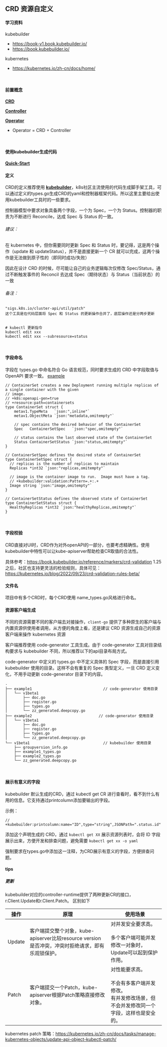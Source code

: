 ## CRD  资源自定义
#### 学习资料
kubebuilder
* https://book-v1.book.kubebuilder.io/
* https://book.kubebuilder.io/

kubernetes
* https://kubernetes.io/zh-cn/docs/home/
<br/>

#### 前置概念
**[CRD](https://kubernetes.io/zh-cn/docs/tasks/extend-kubernetes/custom-resources/custom-resource-definitions/)**

**[Controller](https://kubernetes.io/zh-cn/docs/concepts/architecture/controller/)**

**[Operator](https://kubernetes.io/zh-cn/docs/concepts/extend-kubernetes/operator/)**
* Operator = CRD + Controller
<br/>

#### 使用kubebuilder生成代码
**[Quick-Start](https://book.kubebuilder.io/quick-start.html)**
<br/>

#### 定义
CRD的定义推荐使用 **[kubebuilder](https://book.kubebuilder.io/introduction)**，k8s社区主流使用的代码生成脚手架工具，可以通过定义的types.go生成CRD的yaml和控制器框架代码。所以这里主要给出使用kubebuilder工具时的一些要求。

控制器模型中要求对象具备两个字段，一个为 Spec，一个为 Status。控制器的职责为不断进行 Reconcile，达成 Spec 与 Status 的一致。
<br/>

###### 建议：
在 kubernetes 中，但你需要同时更新 Spec 和 Status 时，要记得，这是两个操作（update 和 updateStatus），并不是直接更新一个 CR 就可以完成，这两个操作是无法做到原子性的（即同时成功/失败）

因此在设计 CRD 的时候，尽可能让自己的业务逻辑每次仅修改 Spec/Status，通过不断触发事件的 Reconcil 去达成 Spec（期待状态）与 Status（当前状态）的一致
<br/>

###### 备注：
```
"sigs.k8s.io/cluster-api/util/patch"
这个工具是在代码层面将 Spec 和 Status 的更新操作合并了，底层操作还是分两步更新


# kubectl 更新指令
kubectl edit xxx
kubectl edit xxx --subresource=status
```
<br/>

#### 字段命名
字段在 types.go 中命名符合 Go 语言规范，同时要求生成的 CRD 中字段取值与 OpenAPI 要求一致。
[example](https://book-v1.book.kubebuilder.io/basics/simple_resource)

```
// ContainerSet creates a new Deployment running multiple replicas of a single container with the given
// image.
// +k8s:openapi-gen=true
// +resource:path=containersets
type ContainerSet struct {
    metav1.TypeMeta   `json:",inline"`
    metav1.ObjectMeta `json:"metadata,omitempty"`

    // spec contains the desired behavior of the ContainerSet
    Spec   ContainerSetSpec   `json:"spec,omitempty"`

    // status contains the last observed state of the ContainerSet
    Status ContainerSetStatus `json:"status,omitempty"`
}

// ContainerSetSpec defines the desired state of ContainerSet
type ContainerSetSpec struct {
  // replicas is the number of replicas to maintain
  Replicas *int32 `json:"replicas,omitempty"`

  // image is the container image to run.  Image must have a tag.
  // +kubebuilder:validation:Pattern=.+:.+
  Image string `json:"image,omitempty"`
}

// ContainerSetStatus defines the observed state of ContainerSet
type ContainerSetStatus struct {
  HealthyReplicas *int32 `json:"healthyReplicas,omitempty"`
}
```
<br/>

#### 字段校验
CRD直接对UI时，CRD作为对外openAPI的一部分，也要考虑精确性。使用kubebuilder中特性可以让kube-apiserver帮助检查CR取值的合法性。

具体参考：https://book.kubebuilder.io/reference/markers/crd-validation
1.25之后，社区也支持更灵活的检验规则，具体可见：https://kubernetes.io/blog/2022/09/23/crd-validation-rules-beta/
<br/>

#### 文件名
项目中有多个CRD时，每个CRD使用 name_types.go风格进行命名。
<br/>

#### 资源客户端生成
不同的资源需要不同的客户端去对接操作，`client-go` 提供了多种原生的客户端与内置资源供使用者调用，从方便的角度上看，还是建议 CRD 资源生成自己的资源客户端来操作 kubernetes 资源

客户端推荐使用 code-generator 工具生成。由于 code-generator 工具对目录结构要求与 kubebuilder 不同，所以推荐以下的api目录布局方式。

code-generator 中定义的 types.go 中不定义具体的 Spec 字段，而是直接引用 kubebuilder 使用的目录。这样不会有重复的 Spec 类型定义，一旦 CRD 定义变化，不用手动更新 code-generator 目录下的内容。

```
.
├── example1                                // code-generator 使用目录
│   └── v1beta1
│       ├── doc.go
│       ├── register.go
│       ├── types.go
│       └── zz_generated.deepcopy.go
├── example2                              // code-generator 使用目录
│   └── v1beta1
│       ├── doc.go
│       ├── register.go
│       ├── types.go
│       └── zz_generated.deepcopy.go
└── v1beta1                                 // kubebuilder 使用目录
    ├── groupversion_info.go
    ├── example1_types.go
    ├── example2_types.go
    └── zz_generated.deepcopy.go
```
<br/>

#### 展示有意义的字段
kubebuilder 默认生成的CRD，通过 kubectl get CR 进行查看时，看不到什么有用的信息。它支持通过printcolumn添加要输出的字段。

示例：
```
// +kubebuilder:printcolumn:name="ID",type="string",JSONPath=".status.id"
```

添加这个声明生成的 CRD，通过 `kubectl get XX` 展示资源列表时，会将 ID 字段展示出来，方便开发和排查问题，避免需要 `kubectl get xx -o yaml`

强制要求在types.go中添加这一注释，为CRD展示有意义的字段，方便排查问题。
<br/>

#### tips
##### 更新
kubebuilder对应的controller-runtime提供了两种更新CR的接口，r.Client.Update和r.Client.Patch。
区别如下

| 操作   | 原理                                                         | 使用场景                                                     |
| ------ | ------------------------------------------------------------ | ------------------------------------------------------------ |
| Update | 客户端提交整个对象，kube-apiserver比较resource version是否冲突，冲突时拒绝请求，即有乐观锁保护。 | 对并发安全要求高。<br/><br/>多个客户端可能并发修改一对象时，Update可以起到保护作用。 |
| Patch  | 客户端提交一个Patch，kube-apiserver根据Patch策略直接修改对象。 | 对性能要求高。<br/><br/>不会有多客户端并发修改。<br/>有并发修改场景，但不会并发修改同一个字段，这样也是安全的。 |

kubernetes patch 策略：https://kubernetes.io/zh-cn/docs/tasks/manage-kubernetes-objects/update-api-object-kubectl-patch/
